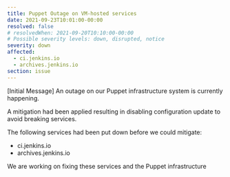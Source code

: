 ```yaml
---
title: Puppet Outage on VM-hosted services
date: 2021-09-23T10:01:00-00:00
resolved: false
# resolvedWhen: 2021-09-20T10:10:00-00:00
# Possible severity levels: down, disrupted, notice
severity: down
affected:
  - ci.jenkins.io
  - archives.jenkins.io
section: issue
---
```


[Initial Message]
An outage on our Puppet infrastructure system is currently happening.

A mitigation had been applied resulting in disabling configuration update to avoid breaking services.

The following services had been put down before we could mitigate:

- ci.jenkins.io
- archives.jenkins.io


We are working on fixing these services and the Puppet infrastructure
